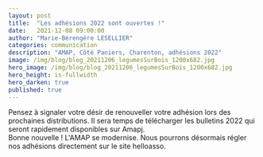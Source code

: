 ```yaml
---
layout: post
title:  "Les adhésions 2022 sont ouvertes !"
date:   2021-12-08 09:00:00
author: "Marie-Bérengère LESELLIER"
categories: communication
description: "AMAP, Côté Paniers, Charenton, adhésions 2022"
image: /img/blog/blog_20211206_legumesSurBois_1200x682.jpg
hero_image: /img/blog/blog_20211206_legumesSurBois_1200x682.jpg
hero_height: is-fullwidth
hero_darken: true
published: true
---
```


Pensez à signaler votre désir de renouveller votre adhésion lors des prochaines distributions. Il sera temps de télécharger les bulletins 2022 qui seront rapidement disponibles sur Amapj.
<br/>
Bonne nouvelle ! L'AMAP se modernise. Nous pourrons désormais régler nos adhésions directement sur le site helloasso.

